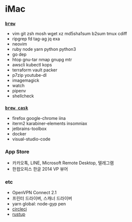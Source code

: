 iMac
========

### [`brew`]
- vim git zsh mosh wget xz md5sha1sum b2sum tmux cdiff
- ripgrep fd tag-ag jq exa
- neovim
- ruby node yarn python python3
- go dep
- htop gnu-tar nmap gnupg mtr
- awscli kubectl kops
- terraform vault packer
- p7zip youtube-dl
- imagemagick
- watch
- pipenv
- shellcheck

### [`brew cask`]
- firefox google-chrome iina
- iterm2 karabiner-elements insomniax
- jetbrains-toolbox
- docker
- visual-studio-code

### App Store
- 카카오톡, LINE, Microsoft Remote Desktop, 텔레그램
- 한컴오피스 한글 2014 VP 뷰어

### etc
- OpenVPN Connect 2.1
- 프린터 드라이버, 스캐너 드라이버
- yarn global: node-gyp pen
- [circleci](https://circleci.com/docs/2.0/local-jobs/#installing-the-cli-locally)
- [rustup]

[`brew`]: http://brew.sh
[`brew cask`]: https://caskroom.github.io/
[rustup]: https://www.rust-lang.org/ko-KR/install.html
